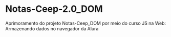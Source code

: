 # Notas-Ceep-2.0_DOM
 Aprimoramento do projeto Notas-Ceep_DOM por meio do curso JS na Web: Armazenando dados no navegador da Alura
